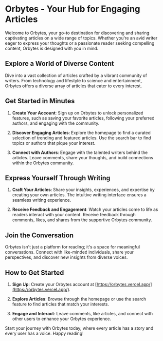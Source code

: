 # Orbytes - Your Hub for Engaging Articles

Welcome to Orbytes, your go-to destination for discovering and sharing captivating articles on a wide range of topics. Whether you're an avid writer eager to express your thoughts or a passionate reader seeking compelling content, Orbytes is designed with you in mind.

## Explore a World of Diverse Content

Dive into a vast collection of articles crafted by a vibrant community of writers. From technology and lifestyle to science and entertainment, Orbytes offers a diverse array of articles that cater to every interest.

## Get Started in Minutes

1. **Create Your Account**: Sign up on Orbytes to unlock personalized features, such as saving your favorite articles, following your preferred authors, and engaging with the community.

2. **Discover Engaging Articles**: Explore the homepage to find a curated selection of trending and featured articles. Use the search bar to find topics or authors that pique your interest.

3. **Connect with Authors**: Engage with the talented writers behind the articles. Leave comments, share your thoughts, and build connections within the Orbytes community.

## Express Yourself Through Writing

1. **Craft Your Articles**: Share your insights, experiences, and expertise by creating your own articles. The intuitive writing interface ensures a seamless writing experience.

2. **Receive Feedback and Engagement**: Watch your articles come to life as readers interact with your content. Receive feedback through comments, likes, and shares from the supportive Orbytes community.

## Join the Conversation

Orbytes isn't just a platform for reading; it's a space for meaningful conversations. Connect with like-minded individuals, share your perspectives, and discover new insights from diverse voices.

## How to Get Started

1. **Sign Up**: Create your Orbytes account at [https://orbytes.vercel.app/](https://orbytes.vercel.app/).

2. **Explore Articles**: Browse through the homepage or use the search feature to find articles that match your interests.

3. **Engage and Interact**: Leave comments, like articles, and connect with other users to enhance your Orbytes experience.

Start your journey with Orbytes today, where every article has a story and every user has a voice. Happy reading!
